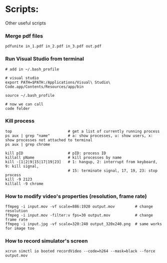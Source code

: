 # Scripts:

Other useful scripts

### Merge pdf files
```
pdfunite in_1.pdf in_2.pdf in_3.pdf out.pdf
```

### Run Visual Studio from terminal
```
# add in ~/.bash_profile

# visual studio
export PATH=$PATH:/Applications/Visual\ Studio\ Code.app/Contents/Resources/app/bin

source ~/.bash_profile

# now we can call
code folder
```

### Kill process
```
top                         # get a list of currently running process
ps aux | grep "name"        # a: show processes, u: show users, x: show processes not attached to terminal
ps aux | grep chrome

kill pID                    # pID: process ID
killall pName               # kill processes by name
kill -[1|2|9|15|17|19|23]   # 1: hangup, 2: interrupt from keyboard, 9: kill signal, 
                            # 15: terminate signal, 17, 19, 23: stop process
kill -9 2123
killall -9 chrome

```
### How to modify video's properties (resolution, frame rate)
```
ffmpeg -i input.mov -vf scale=886:1920 output.mov         # change resolution
ffmpeg -i input.mov -filter:v fps=30 output.mov           # change frame rate
ffmpeg -i input.jpg -vf scale=320:240 output_320x240.png  # same works for image too
```

### How to record simulator's screen
```
xcrun simctl io booted recordVideo --code=h264 --mask=black --force output.mov
```
